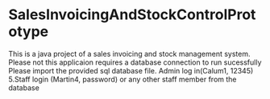 # SalesInvoicingAndStockControlPrototype
This is a java project of a sales invoicing and stock management system.
Please not this applicaion requires a database connection to run sucessfully
Please import the provided sql database file.
Admin log in(Calum1, 12345)
5.Staff login (Martin4, password) or any other staff member from the database
